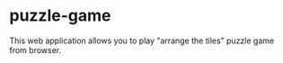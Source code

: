 # puzzle-game
This web application allows you to play "arrange the tiles" puzzle game from browser.
